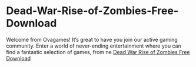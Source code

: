 # Dead-War-Rise-of-Zombies-Free-Download
Welcome from Ovagames! It’s great to have you join our active gaming community. Enter a world of never-ending entertainment where you can find a fantastic selection of games, from ne
[Dead War Rise of Zombies Free Download
](https://ovagame.org/dead-war-rise-of-zombies-free-download/)
